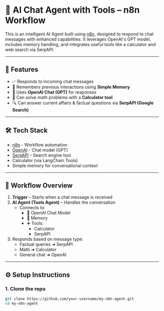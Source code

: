 # 🤖 AI Chat Agent with Tools – n8n Workflow

This is an intelligent AI Agent built using [n8n](https://n8n.io), designed to respond to chat messages with enhanced capabilities. It leverages OpenAI's GPT model, includes memory handling, and integrates useful tools like a calculator and web search via SerpAPI.

---

## 🚀 Features

- ✅ Responds to incoming chat messages
- 🧠 Remembers previous interactions using **Simple Memory**
- 🤖 Uses **OpenAI Chat (GPT)** for responses
- 🧮 Can solve math problems with a **Calculator tool**
- 🔍 Can answer current affairs & factual questions via **SerpAPI (Google Search)**

---

## 🛠 Tech Stack

- [n8n](https://n8n.io) - Workflow automation
- [OpenAI](https://openai.com/) - Chat model (GPT)
- [SerpAPI](https://serpapi.com/) - Search engine tool
- Calculator (via LangChain Tools)
- Simple memory for conversational context

---

## 🧩 Workflow Overview

1. **Trigger** – Starts when a chat message is received
2. **AI Agent (Tools Agent)** – Handles the conversation
   - Connects to:
     - 💬 OpenAI Chat Model
     - 🧠 Memory
     - ➕ Tools:
       - Calculator
       - SerpAPI
3. Responds based on message type:
   - Factual queries ➜ SerpAPI
   - Math ➜ Calculator
   - General chat ➜ OpenAI

---

## ⚙️ Setup Instructions

### 1. Clone the repo

```bash
git clone https://github.com/your-username/my-n8n-agent.git
cd my-n8n-agent
